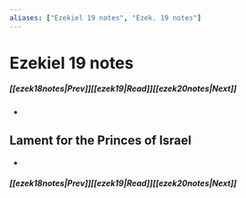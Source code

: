 ```yaml
---
aliases: ["Ezekiel 19 notes", "Ezek. 19 notes"]
---
```

# Ezekiel 19 notes
##### <span class=arrow-left></span>[[ezek18notes|Prev]]<span class=navigation-separator></span>[[ezek19|Read]]<span class=navigation-separator></span>[[ezek20notes|Next]]<span class=arrow-right></span>
- 
## Lament for the Princes of Israel
- 
##### <span class=arrow-left></span>[[ezek18notes|Prev]]<span class=navigation-separator></span>[[ezek19|Read]]<span class=navigation-separator></span>[[ezek20notes|Next]]<span class=arrow-right></span>
